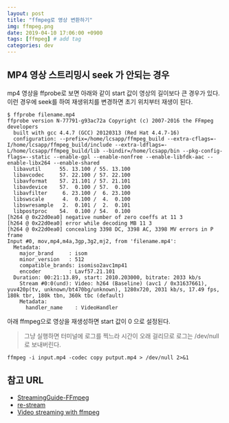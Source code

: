 ```yaml
---
layout: post
title: "ffmpeg로 영상 변환하기"
img: ffmpeg.png
date: 2019-04-10 17:06:00 +0900
tags: [ffmpeg] # add tag
categories: dev
---
```


## MP4 영상 스트리밍시 seek 가 안되는 경우 

mp4 영상을 ffprobe로 보면 아래와 같이 start 값이 영상의 길이보다 큰 경우가 있다. 
이런 경우에 seek를 하여 재생위치를 변경하면 초기 위치부터 재생이 된다. 

```
$ ffprobe filename.mp4
ffprobe version N-77791-g93ac72a Copyright (c) 2007-2016 the FFmpeg developers
  built with gcc 4.4.7 (GCC) 20120313 (Red Hat 4.4.7-16)
  configuration: --prefix=/home/lcsapp/ffmpeg_build --extra-cflags=-I/home/lcsapp/ffmpeg_build/include --extra-ldflags=-L/home/lcsapp/ffmpeg_build/lib --bindir=/home/lcsapp/bin --pkg-config-flags=--static --enable-gpl --enable-nonfree --enable-libfdk-aac --enable-libx264 --enable-shared
  libavutil      55. 13.100 / 55. 13.100
  libavcodec     57. 22.100 / 57. 22.100
  libavformat    57. 21.101 / 57. 21.101
  libavdevice    57.  0.100 / 57.  0.100
  libavfilter     6. 23.100 /  6. 23.100
  libswscale      4.  0.100 /  4.  0.100
  libswresample   2.  0.101 /  2.  0.101
  libpostproc    54.  0.100 / 54.  0.100
[h264 @ 0x22d0ea0] negative number of zero coeffs at 11 3
[h264 @ 0x22d0ea0] error while decoding MB 11 3
[h264 @ 0x22d0ea0] concealing 3398 DC, 3398 AC, 3398 MV errors in P frame
Input #0, mov,mp4,m4a,3gp,3g2,mj2, from 'filename.mp4':
  Metadata:
    major_brand     : isom
    minor_version   : 512
    compatible_brands: isomiso2avc1mp41
    encoder         : Lavf57.21.101
  Duration: 00:21:13.89, start: 2010.203000, bitrate: 2033 kb/s
    Stream #0:0(und): Video: h264 (Baseline) (avc1 / 0x31637661), yuv420p(tv, unknown/bt470bg/unknown), 1280x720, 2031 kb/s, 17.49 fps, 180k tbr, 180k tbn, 360k tbc (default)
    Metadata:
      handler_name    : VideoHandler
```

아래 ffmpeg으로 영상을 재생성하면 start 값이 0 으로 설정된다. 
> 그냥 실행하면 터미널에 로그를 찍느라 시간이 오래 걸리므로 로그는 /dev/null 로 보내버린다. 

```
ffmpeg -i input.mp4 -codec copy putput.mp4 > /dev/null 2>&1
```

## 참고 URL
- [StreamingGuide-FFmpeg](https://trac.ffmpeg.org/wiki/StreamingGuide)
- [re-stream](https://www.wowza.com/docs/how-to-restream-using-ffmpeg-with-wowza-streaming-engine) 
- [Video streaming with ffmpeg](https://www.acmesystems.it/ffmpeg)


